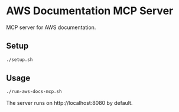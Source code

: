 # AWS Documentation MCP Server

MCP server for AWS documentation.

## Setup

```bash
./setup.sh
```

## Usage

```bash
./run-aws-docs-mcp.sh
```

The server runs on http://localhost:8080 by default.
